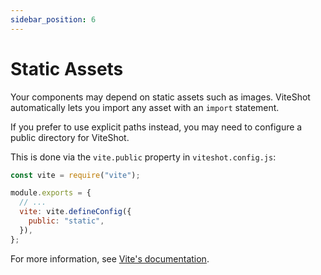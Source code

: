 ```yaml
---
sidebar_position: 6
---
```


# Static Assets

Your components may depend on static assets such as images. ViteShot automatically lets you import any asset with an `import` statement.

If you prefer to use explicit paths instead, you may need to configure a public directory for ViteShot.

This is done via the `vite.public` property in `viteshot.config.js`:

```js title="/viteshot.config.js"
const vite = require("vite");

module.exports = {
  // ...
  vite: vite.defineConfig({
    public: "static",
  }),
};
```

For more information, see [Vite's documentation](https://vitejs.dev/guide/assets.html#the-public-directory).
